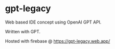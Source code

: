 # gpt-legacy

Web based IDE concept using OpenAI GPT API.

Written with GPT.

Hosted with firebase @ https://gpt-legacy.web.app/
